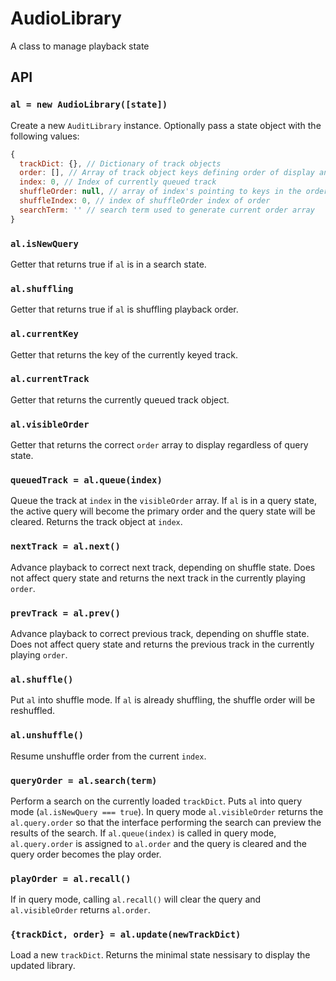 # AudioLibrary

A class to manage playback state

## API
### `al = new AudioLibrary([state])`
Create a new `AuditLibrary` instance.  Optionally pass a state object with the following values:

```js
{
  trackDict: {}, // Dictionary of track objects
  order: [], // Array of track object keys defining order of display and playback
  index: 0, // Index of currently queued track
  shuffleOrder: null, // array of index's pointing to keys in the order array
  shuffleIndex: 0, // index of shuffleOrder index of order
  searchTerm: '' // search term used to generate current order array
}
```

### `al.isNewQuery`
Getter that returns true if `al` is in a search state.

### `al.shuffling`
Getter that returns true if `al` is shuffling playback order.

### `al.currentKey`
Getter that returns the key of the currently keyed track.

### `al.currentTrack`
Getter that returns the currently queued track object.

### `al.visibleOrder`
Getter that returns the correct `order` array to display regardless of query state.

### `queuedTrack = al.queue(index)`
Queue the track at `index` in the `visibleOrder` array.  If `al` is in a query state, the active query will become the primary order and the query state will be cleared.  Returns the track object at `index`.

### `nextTrack = al.next()`
Advance playback to correct next track, depending on shuffle state.  Does not affect query state and returns the next track in the currently playing `order`.

### `prevTrack = al.prev()`
Advance playback to correct previous track, depending on shuffle state.  Does not affect query state and returns the previous track in the currently playing `order`.

### `al.shuffle()`
Put `al` into shuffle mode.  If `al` is already shuffling, the shuffle order will be reshuffled.

### `al.unshuffle()`
Resume unshuffle order from the current `index`.

### `queryOrder = al.search(term)`
Perform a search on the currently loaded `trackDict`.  Puts `al` into query mode (`al.isNewQuery === true`).  In query mode `al.visibleOrder` returns the `al.query.order` so that the interface performing the search can preview the results of the search.  If `al.queue(index)` is called in query mode, `al.query.order` is assigned to `al.order` and the query is cleared and the query order becomes the play order.

### `playOrder = al.recall()`
If in query mode, calling `al.recall()` will clear the query and `al.visibleOrder` returns `al.order`.


### `{trackDict, order} = al.update(newTrackDict)`
Load a new `trackDict`.  Returns the minimal state nessisary to display the updated library.
